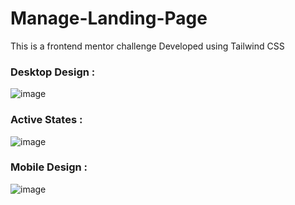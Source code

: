 # Manage-Landing-Page
This is a frontend mentor challenge 
Developed using Tailwind CSS

### Desktop Design :
  ![image](https://github.com/JeremiahRanen7/Manage-Landing-Page/assets/141173239/95c1939a-100b-4b35-b2ab-927f3fefe20d)

### Active States : 
![image](https://github.com/JeremiahRanen7/Manage-Landing-Page/assets/141173239/448b957f-ffbc-49e1-9d62-d16eea074af5)

### Mobile Design : 
![image](https://github.com/JeremiahRanen7/Manage-Landing-Page/assets/141173239/64e83bea-dd3a-4339-b59c-4540d5c91892)
